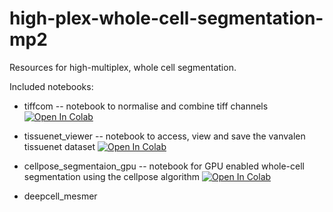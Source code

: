 # high-plex-whole-cell-segmentation-mp2
Resources for high-multiplex, whole cell segmentation.

Included notebooks:
* tiffcom -- notebook to normalise and combine tiff channels [![Open In Colab](https://colab.research.google.com/assets/colab-badge.svg)](https://colab.research.google.com/github/JoeBlackSci/high-plex-whole-cell-segmentation-mp2/tiffcom.ipynb)

* tissuenet_viewer -- notebook to access, view and save the vanvalen tissuenet dataset [![Open In Colab](https://colab.research.google.com/assets/colab-badge.svg)](https://colab.research.google.com/github/JoeBlackSci/high-plex-whole-cell-segmentation-mp2/tissuenet_viewer.ipynb)

* cellpose_segmentaion_gpu -- notebook for GPU enabled whole-cell segmentation using the cellpose algorithm [![Open In Colab](https://colab.research.google.com/assets/colab-badge.svg)](https://colab.research.google.com/github/JoeBlackSci/high-plex-whole-cell-segmentation-mp2/cellpose_segmentaion_gpu.ipynb)

* deepcell_mesmer
